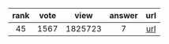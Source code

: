
| rank | vote | view | answer | url |
|:-:|:-:|:-:|:-:|:-:|
|45|1567|1825723|7| [url](http://stackoverflow.com/questions/6797984/how-to-convert-string-to-lowercase-in-python) |
